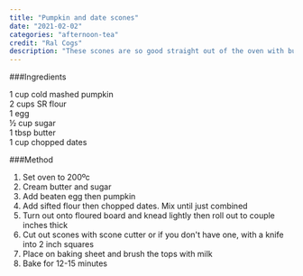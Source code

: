 ```yaml
---
title: "Pumpkin and date scones"
date: "2021-02-02"
categories: "afternoon-tea"
credit: "Ral Cogs"
description: "These scones are so good straight out of the oven with butter"
---
```


###Ingredients

1 cup cold mashed pumpkin  
2 cups SR flour  
1 egg  
½ cup sugar  
1 tbsp butter  
1 cup chopped dates

###Method

1. Set oven to 200ºc
2. Cream butter and sugar
3. Add beaten egg then pumpkin
4. Add sifted flour then chopped dates. Mix until just combined
5. Turn out onto floured board and knead lightly then roll out to couple inches thick
6. Cut out scones with scone cutter or if you don't have one, with a knife into 2 inch squares
7. Place on baking sheet and brush the tops with milk
8. Bake for 12-15 minutes
